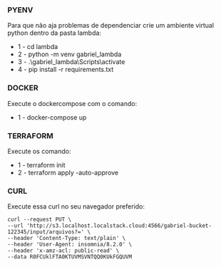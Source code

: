 ### PYENV
Para que não aja problemas de dependenciar crie um ambiente virtual python dentro da pasta lambda:
- 1 - cd lambda
- 2 - python -m venv gabriel_lambda
- 3 - .\gabriel_lambda\Scripts\activate
- 4 - pip install -r requirements.txt

### DOCKER
Execute o dockercompose com o comando:
- 1 - docker-compose up

### TERRAFORM
Execute os comando:
- 1 - terraform init
- 2 - terraform apply -auto-approve

### CURL
Execute essa curl no seu navegador preferido:

    curl --request PUT \
    --url 'http://s3.localhost.localstack.cloud:4566/gabriel-bucket-122345/input/arquivos?=' \
    --header 'Content-Type: text/plain' \
    --header 'User-Agent: insomnia/8.2.0' \
    --header 'x-amz-acl: public-read' \
    --data R0FCUklFTA0KTUVMSVNTQQ0KUkFGQUVM